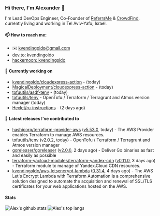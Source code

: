 ### Hi there, I'm Alexander 👋

I'm Lead DevOps Engineer, Co-Founder of [ReferrsMe](https://referrs.me/) & [CrowdFind](https://crowdfind.ai/), currently living and working in Tel Aviv-Yafo, Israel.

#### 📫 How to reach me:

- ✉️ kvendingoldo@gmail.com
- [dev.to: kvendingoldo](https://dev.to/kvendingoldo)
- [hackernoon: kvendingoldo](https://hackernoon.com/u/kvendingoldo)

#### 👷 Currently working on


- [kvendingoldo/cloudexpress-action](https://github.com/kvendingoldo/cloudexpress-action) -  (today)
- [MagicalDeployment/cloudexpress-action](https://github.com/MagicalDeployment/cloudexpress-action) -  (today)
- [tofuutils/asdf-tenv](https://github.com/tofuutils/asdf-tenv) -  (today)
- [tofuutils/tenv](https://github.com/tofuutils/tenv) - OpenTofu / Terraform / Terragrunt and Atmos version manager (today)
- [Hexlet/ru-instructions](https://github.com/Hexlet/ru-instructions) -  (2 days ago)

#### 🔭 Latest releases I've contributed to

- [hashicorp/terraform-provider-aws](https://github.com/hashicorp/terraform-provider-aws) ([v5.53.0](https://github.com/hashicorp/terraform-provider-aws/releases/tag/v5.53.0), today) - The AWS Provider enables Terraform to manage AWS resources.
- [tofuutils/tenv](https://github.com/tofuutils/tenv) ([v2.0.2](https://github.com/tofuutils/tenv/releases/tag/v2.0.2), today) - OpenTofu / Terraform / Terragrunt and Atmos version manager
- [goreleaser/goreleaser](https://github.com/goreleaser/goreleaser) ([v2.0.0](https://github.com/goreleaser/goreleaser/releases/tag/v2.0.0), 2 days ago) - Deliver Go binaries as fast and easily as possible
- [terraform-yacloud-modules/terraform-yandex-cdn](https://github.com/terraform-yacloud-modules/terraform-yandex-cdn) ([v0.11.0](https://github.com/terraform-yacloud-modules/terraform-yandex-cdn/releases/tag/v0.11.0), 3 days ago) - Terraform module to manage of Yandex.Cloud CDN resources.
- [kvendingoldo/aws-letsencrypt-lambda](https://github.com/kvendingoldo/aws-letsencrypt-lambda) ([0.31.4](https://github.com/kvendingoldo/aws-letsencrypt-lambda/releases/tag/0.31.4), 4 days ago) - The AWS Let&#39;s Encrypt Lambda with Terraform Automation is a comprehensive solution designed to automate the acquisition and renewal of SSL/TLS certificates for your web applications hosted on the AWS.

#### Stats

![Alex's github stats](https://github-readme-stats.vercel.app/api?username=kvendingoldo&show_icons=true&theme=default&disable_animations=true&count_private=true&hide_rank=true&include_all_commits=true&custom_title=GitHub%20Stats&line_height=20)
![Alex's top langs](https://github-readme-stats.vercel.app/api/top-langs/?username=kvendingoldo&hide=tex,html,hcl,css,jupyter%20notebook&layout=compact)
